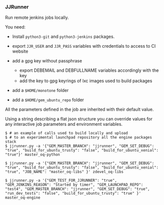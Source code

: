 ### JJRunner

Run remote jenkins jobs locally.

You need:
  * Install ``python3-git`` and ``python3-jenkins`` packages.
  * export ``JJR_USER`` and ``JJR_PASS`` variables with credentials to access to CI website
  * add a gpg key without passphrase
    * export DEBEMAIL and DEBFULLNAME variables accordingly with the key
    * add the key to gpg keyrings of lxc images used to build packages

  * add a ``$HOME/monotone`` folder
  * add a ``$HOME/gem_ubuntu_repo`` folder

All the parameters defined in the job are inherited with their default value.

Using a string describing a flat json structure you can override values for any interactive job parameters and environment variables.

```
$ # an example of calls used to build locally and upload
$ # to an experimental launchpad repository all the engine packages stack
$ jjrunner.py -a '{"GEM_MASTER_BRANCH": "jjrunner", "GEM_SET_DEBUG": "true", "build_for_ubuntu_trusty": "false", "build_for_ubuntu_xenial": "true"}' master_oq-python

$ jjrunner.py -a '{"GEM_MASTER_BRANCH": "jjrunner", "GEM_SET_DEBUG": "true", "build_for_ubuntu_trusty": "false", "build_for_ubuntu_xenial": "true", "JOB_NAME": "master_oq-libs" }' zdevel_oq-libs

$ jjrunner.py -a '{"GEM_TEST_FOR_JJRUNNER": "true", "GEM_JENKINS_REASON": "Started by timer", "GEM_LAUNCHPAD_REPO": "test4", "GEM_MASTER_BRANCH": "jjrunner", "GEM_SET_DEBUG": "true", "run_dev_tests": "false", "build_for_ubuntu_trusty": "true" }' master_oq-engine
```
